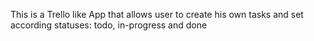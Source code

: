 This is a Trello like App that allows user
to create his own tasks and set according statuses: todo, in-progress and done
